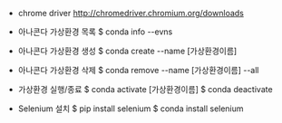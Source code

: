 * chrome driver
http://chromedriver.chromium.org/downloads


* 아나콘다 가상환경 목록
$ conda info --evns

* 아나콘다 가상환경 생성
$ conda create --name [가상환경이름]

* 아나콘다 가상환경 삭제
$ conda remove --name [가상환경이름] --all

* 가상환경 실행/종료
$ conda activate [가상환경이름]
$ conda deactivate 

* Selenium 설치
$ pip install selenium
$ conda install selenium

